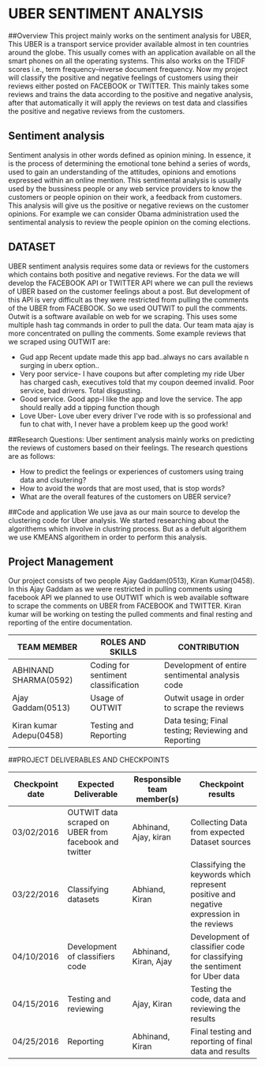 # UBER SENTIMENT ANALYSIS

##Overview
This project mainly works on the sentiment analysis for UBER, This UBER is a transport service provider available almost in ten countries around the globe. This usually comes with an application available on all the smart phones on all the operating systems. This also works on the TFIDF scores i.e.,  term frequency–inverse document frequency. Now my project will classify the positive and negative feelings of customers using their reviews either posted on FACEBOOK or TWITTER. This mainly takes some reviews and trains the data according to the positive and negative analysis, after that automatically it will apply the reviews on test data and classifies the positive and negative reviews from the customers.

## Sentiment analysis
  Sentiment analysis in other words defined as opinion mining. In essence, it is the process of determining the emotional tone behind a series of words, used to gain an understanding of the attitudes, opinions and emotions expressed within an online mention. This sentimental analysis is usually used by the bussiness people or any web service providers to know the customers or people opinion on their work, a feedback from customers. This analysis will give us the positive or negative reviews on the customer opinions. For example we can consider Obama administration used the sentimental analysis to review the people opinion on the coming elections.
  
## DATASET
UBER sentiment analysis requires some data or reviews for the customers which contains both positive and negative reviews. For the data we will develop the FACEBOOK API or TWITTER API where we can pull the reviews of UBER based on the customer feelings about a post. But development of this API is very difficult as they were restricted from pulling the comments of the UBER from FACEBOOK. So we used OUTWIT to pull the comments. Outwit is a software available on web for we scraping. This uses some multiple hash tag commands in order to pull the data. Our team mata ajay is more concentrated on pulling the comments.
Some example reviews that we scraped using OUTWIT are:

- Gud app Recent update made this app bad..always no cars available n surging in uberx option..
- Very poor service-  I have coupons but after completing my ride Uber has charged cash, executives told that my coupon deemed invalid. Poor service, bad drivers. Total disgusting.  
- Good service. Good app-I like the app and love the service. The app should really add a tipping function though
- Love Uber-  Love uber every driver I've rode with is so professional and fun to chat with, I never have a problem  keep up the good work!  

##Research Questions:
Uber sentiment analysis mainly works on predicting the reviews of customers based on their feelings.
The research questions are as follows:
- How to predict the feelings or experiences of customers using traing data and clsutering?
- How to avoid the words that are most used, that is stop words?
- What are the overall features of the customers on UBER service?

##Code and application
We use java as our main source to develop the clustering code for Uber analysis. We started researching about the algorithems which involve in clustring process. But as a defult algorithem we use KMEANS algorithem in order to perform this analysis.


## Project Management
Our project consists of two people Ajay Gaddam(0513), Kiran Kumar(0458). In this Ajay Gaddam as we were restricted in pulling comments using facebook API we planned to use OUTWIT which is web available software to scrape the comments on UBER from FACEBOOK and TWITTER. Kiran kumar will be working on testing the pulled comments and final resting and reporting of the entire documentation.

| TEAM MEMBER | ROLES AND SKILLS | CONTRIBUTION | 
|-------------|------------------|-------------------------------------------|
| ABHINAND SHARMA(0592) | Coding for sentiment classification | Development of entire sentimental analysis code |
|Ajay Gaddam(0513) | Usage of OUTWIT | Outwit usage in order to scrape the reviews|
|Kiran kumar Adepu(0458) | Testing and Reporting | Data tesing; Final testing; Reviewing and Reporting |

##PROJECT DELIVERABLES AND CHECKPOINTS

| Checkpoint date | Expected Deliverable                                                          | Responsible team member(s) | Checkpoint results                                                                                                                  |
|-----------------|-------------------------------------------------------------------------------|----------------------------|-------------------------------------------------------------------------------------------------------------------------------------|
|03/02/2016| OUTWIT data scraped on UBER from facebook and twitter|Abhinand, Ajay, kiran|Collecting Data from expected Dataset sources|
|03/22/2016| Classifying datasets| Abhiand, Kiran| Classifying the keywords which represent positive and negative expression in the reviews|
|04/10/2016| Development of classifiers code| Abhinand, Kiran, Ajay| Development of classifier code for classifying the sentiment for Uber data|
|04/15/2016| Testing and reviewing| Ajay, Kiran| Testing the code, data and reviewing the results|
|04/25/2016|Reporting| Abhinand, Kiran| Final testing and reporting of final data and results|








